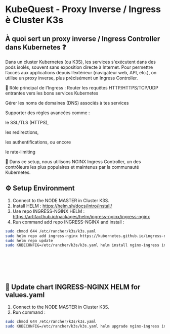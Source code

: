 # KubeQuest - Proxy Inverse / Ingress è Cluster K3s

## À quoi sert un proxy inverse / Ingress Controller dans Kubernetes ❓
Dans un cluster Kubernetes (ou K3S), les services s'exécutent dans des pods isolés, souvent sans exposition directe à Internet.
Pour permettre l’accès aux applications depuis l’extérieur (navigateur web, API, etc.), on utilise un proxy inverse, plus précisément un Ingress Controller.

🔁 Rôle principal de l’Ingress :
Router les requêtes HTTP/HTTPS/TCP/UDP entrantes vers les bons services Kubernetes

Gérer les noms de domaines (DNS) associés à tes services

Supporter des règles avancées comme :

le SSL/TLS (HTTPS),

les redirections,

les authentifications, ou encore

le rate-limiting

🎯 Dans ce setup, nous utilisons NGINX Ingress Controller, un des contrôleurs les plus populaires et maintenus par la communauté Kubernetes.

## ⚙️ Setup Environment
1. Connect to the NODE MASTER in Cluster K3S.
2. Install HELM : https://helm.sh/docs/intro/install/
3. Use repo INGRESS-NGINX HELM : https://artifacthub.io/packages/helm/ingress-nginx/ingress-nginx
4. Run command add repo INGRESS-NGINX and install :
```bash
sudo chmod 644 /etc/rancher/k3s/k3s.yaml
sudo helm repo add ingress-nginx https://kubernetes.github.io/ingress-nginx
sudo helm repo update
sudo KUBECONFIG=/etc/rancher/k3s/k3s.yaml helm install nginx-ingress ingress-nginx/ingress-nginx --namespace ingress-nginx --create-namespace --version 4.12.3 --values values.yaml
```

<br /><br /><br /><br />


## 🚀 Update chart INGRESS-NGINX HELM for values.yaml
1. Connect to the NODE MASTER in Cluster K3S.
2. Run command :
```bash
sudo chmod 644 /etc/rancher/k3s/k3s.yaml
sudo KUBECONFIG=/etc/rancher/k3s/k3s.yaml helm upgrade nginx-ingress ingress-nginx/ingress-nginx --namespace ingress-nginx --values values.yaml
```
